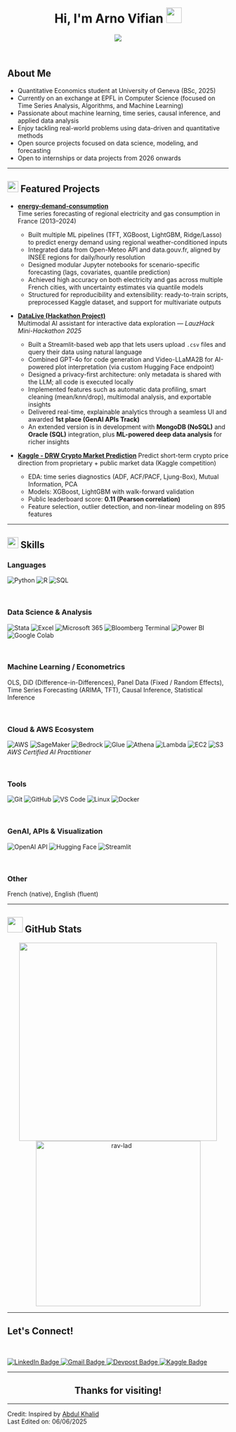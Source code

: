 <h1 align="center"><b>Hi, I'm Arno Vifian </b><img src="https://media.giphy.com/media/hvRJCLFzcasrR4ia7z/giphy.gif" width="35"></h1>

<p align="center">
  <a href="https://github.com/DenverCoder1/readme-typing-svg"><img src="https://readme-typing-svg.herokuapp.com?font=Time+New+Roman&color=cyan&size=25&center=true&vCenter=true&width=600&height=100&lines=Welcome+to+my+GitHub!;Quantitative+Economics+Student;Data+Science,+Econometrics,+ML+Enthusiast;Always+seeking+new+challenges+and+projects"></a>
</p>

<br>

##  **About Me**


- Quantitative Economics student at University of Geneva (BSc, 2025)  
- Currently on an exchange at EPFL in Computer Science (focused on Time Series Analysis, Algorithms, and Machine Learning)  
- Passionate about machine learning, time series, causal inference, and applied data analysis  
- Enjoy tackling real-world problems using data-driven and quantitative methods  
- Open source projects focused on data science, modeling, and forecasting  
- Open to internships or data projects from 2026 onwards  

---

## <img src="https://media2.giphy.com/media/QssGEmpkyEOhBCb7e1/giphy.gif" width ="25"> **Featured Projects**

- [**energy-demand-consumption**](https://github.com/rav-lad/energy-demand-consumption)  
  Time series forecasting of regional electricity and gas consumption in France (2013–2024)  
  - Built multiple ML pipelines (TFT, XGBoost, LightGBM, Ridge/Lasso) to predict energy demand using regional weather-conditioned inputs  
  - Integrated data from Open-Meteo API and data.gouv.fr, aligned by INSEE regions for daily/hourly resolution  
  - Designed modular Jupyter notebooks for scenario-specific forecasting (lags, covariates, quantile prediction)  
  - Achieved high accuracy on both electricity and gas across multiple French cities, with uncertainty estimates via quantile models  
  - Structured for reproducibility and extensibility: ready-to-train scripts, preprocessed Kaggle dataset, and support for multivariate outputs  

- [**DataLive (Hackathon Project)**](https://github.com/rav-lad/DataLiveTest)  
  Multimodal AI assistant for interactive data exploration — *LauzHack Mini-Hackathon 2025*  
  - Built a Streamlit-based web app that lets users upload `.csv` files and query their data using natural language  
  - Combined GPT-4o for code generation and Video-LLaMA2B for AI-powered plot interpretation (via custom Hugging Face endpoint)  
  - Designed a privacy-first architecture: only metadata is shared with the LLM; all code is executed locally  
  - Implemented features such as automatic data profiling, smart cleaning (mean/knn/drop), multimodal analysis, and exportable insights  
  - Delivered real-time, explainable analytics through a seamless UI and awarded **1st place (GenAI APIs Track)**
  - An extended version is in development with **MongoDB (NoSQL)** and **Oracle (SQL)** integration, plus **ML-powered deep data analysis** for richer insights  

- [**Kaggle - DRW Crypto Market Prediction**](https://www.kaggle.com/competitions/drw-crypto-market-prediction)
  Predict short-term crypto price direction from proprietary + public market data (Kaggle competition)

  * EDA: time series diagnostics (ADF, ACF/PACF, Ljung-Box), Mutual Information, PCA
  * Models: XGBoost, LightGBM with walk-forward validation
  * Public leaderboard score: **0.11 (Pearson correlation)**
  * Feature selection, outlier detection, and non-linear modeling on 895 features

---

## <img src="https://media2.giphy.com/media/QssGEmpkyEOhBCb7e1/giphy.gif" width ="25"> **Skills**

<p align="center">

###  Languages  
![Python](https://img.shields.io/badge/Python-%2314354C.svg?style=for-the-badge&logo=python&logoColor=white)
![R](https://img.shields.io/badge/R-%23276DC3.svg?style=for-the-badge&logo=r&logoColor=white)
![SQL](https://img.shields.io/badge/SQL-%2307405e.svg?style=for-the-badge&logo=mysql&logoColor=white)

<br>

###  Data Science & Analysis  
![Stata](https://img.shields.io/badge/Stata-0057B8?style=for-the-badge&logo=stata&logoColor=white)
![Excel](https://img.shields.io/badge/Excel-217346?style=for-the-badge&logo=microsoft-excel&logoColor=white)
![Microsoft 365](https://img.shields.io/badge/Microsoft%20365-EB3C00?style=for-the-badge&logo=microsoft&logoColor=white)
![Bloomberg Terminal](https://img.shields.io/badge/Bloomberg_Terminal-000000?style=for-the-badge)
![Power BI](https://img.shields.io/badge/PowerBI-F2C811?style=for-the-badge&logo=powerbi&logoColor=black)
![Google Colab](https://img.shields.io/badge/Colab-F9AB00?style=for-the-badge&logo=googlecolab&logoColor=black)

<br>

###  Machine Learning / Econometrics  
OLS, DiD (Difference-in-Differences), Panel Data (Fixed / Random Effects), Time Series Forecasting (ARIMA, TFT), Causal Inference, Statistical Inference

<br>

###  Cloud & AWS Ecosystem  
![AWS](https://img.shields.io/badge/AWS-%23FF9900.svg?style=for-the-badge&logo=amazon-aws&logoColor=white)
![SageMaker](https://img.shields.io/badge/SageMaker-232F3E?style=for-the-badge&logo=amazon-aws&logoColor=white)
![Bedrock](https://img.shields.io/badge/Bedrock-FF9900?style=for-the-badge&logo=amazon-aws&logoColor=white)
![Glue](https://img.shields.io/badge/Glue-232F3E?style=for-the-badge&logo=amazon-aws&logoColor=white)
![Athena](https://img.shields.io/badge/Athena-232F3E?style=for-the-badge&logo=amazon-aws&logoColor=white)
![Lambda](https://img.shields.io/badge/Lambda-FF9900?style=for-the-badge&logo=aws-lambda&logoColor=white)
![EC2](https://img.shields.io/badge/EC2-FF9900?style=for-the-badge&logo=amazon-ec2&logoColor=white)
![S3](https://img.shields.io/badge/S3-569A31?style=for-the-badge&logo=amazon-s3&logoColor=white)  
_AWS Certified AI Practitioner_

<br>

###  Tools  
![Git](https://img.shields.io/badge/git-%23F05033.svg?style=for-the-badge&logo=git&logoColor=white)
![GitHub](https://img.shields.io/badge/github-%23121011.svg?style=for-the-badge&logo=github&logoColor=white)
![VS Code](https://img.shields.io/badge/VS%20Code-0078d7?style=for-the-badge&logo=visual-studio-code&logoColor=white)
![Linux](https://img.shields.io/badge/Linux-FCC624?style=for-the-badge&logo=linux&logoColor=black)
![Docker](https://img.shields.io/badge/Docker-2496ED?style=for-the-badge&logo=docker&logoColor=white)

<br>

###  GenAI, APIs & Visualization  
![OpenAI API](https://img.shields.io/badge/OpenAI%20API-412991?style=for-the-badge&logo=openai&logoColor=white)
![Hugging Face](https://img.shields.io/badge/HuggingFace-FFB94B?style=for-the-badge&logo=huggingface&logoColor=white)
![Streamlit](https://img.shields.io/badge/Streamlit-FF4B4B?style=for-the-badge&logo=streamlit&logoColor=white)

<br>

###  Other  
French (native), English (fluent)

</p>

---

## <img src="https://media.giphy.com/media/iY8CRBdQXODJSCERIr/giphy.gif" width="35"> **GitHub Stats**

<div align="center">

<a href="https://github.com/rav-lad/">
  <img src="https://github-readme-stats.vercel.app/api?username=rav-lad&include_all_commits=true&count_private=true&show_icons=true&line_height=20&title_color=7A7ADB&icon_color=2234AE&text_color=D3D3D3&bg_color=0,000000,130F40" width="450"/>
  <img src="https://github-readme-stats.vercel.app/api/top-langs?username=rav-lad&show_icons=true&locale=en&layout=compact&line_height=20&title_color=7A7ADB&icon_color=2234AE&text_color=D3D3D3&bg_color=0,000000,130F40" width="375"  alt="rav-lad"/>
</a>

</div>

---

##  **Let's Connect!**
<br>

<p align="left">

<a href="https://www.linkedin.com/in/arno-vifian-732478278/" target="_blank">
  <img src="https://img.shields.io/badge/LinkedIn-arno--vifian-blue?style=for-the-badge&logo=linkedin&logoColor=white" alt="LinkedIn Badge"/>
</a>

<a href="mailto:arno.vfn@gmail.com" target="_blank">
  <img src="https://img.shields.io/badge/Gmail-arno.vfn-red?style=for-the-badge&logo=gmail&logoColor=white" alt="Gmail Badge"/>
</a>

<a href="https://devpost.com/2Fick" target="_blank">
  <img src="https://img.shields.io/badge/Devpost-Profile-003E54?style=for-the-badge&logo=devpost&logoColor=white" alt="Devpost Badge"/>
</a>

<a href="https://www.kaggle.com/ravvvvvvvvvvvv" target="_blank">
  <img src="https://img.shields.io/badge/Kaggle-ravvvvvvvvvvvv-20BEFF?style=for-the-badge&logo=kaggle&logoColor=white" alt="Kaggle Badge"/>
</a>

</p>

---

<div align="center">

##  **Thanks for visiting!**

</div>

---

Credit: Inspired by [Abdul Khalid](https://github.com/0xabdulkhalid)  
Last Edited on: 06/06/2025
